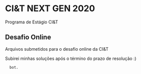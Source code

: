 # CI&T NEXT GEN 2020
Programa de Estágio CI&T
## Desafio Online
Arquivos submetidos para o desafio online da CI&T  
  
  Subirei minhas soluções após o término do prazo de resolução :)  
    
      
      bot.